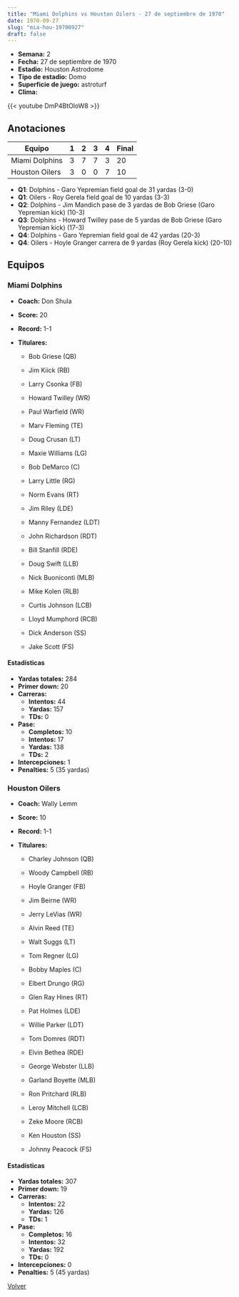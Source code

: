 ```yaml
---
title: "Miami Dolphins vs Houston Oilers - 27 de septiembre de 1970"
date: 1970-09-27
slug: "mia-hou-19700927"
draft: false
---
```


- **Semana:** 2
- **Fecha:** 27 de septiembre de 1970
- **Estadio:** Houston Astrodome
- **Tipo de estadio:** Domo
- **Superficie de juego:** astroturf
- **Clima:** 


{{< youtube DmP4BtOloW8 >}}


## Anotaciones
| Equipo | 1 | 2 | 3 | 4 | Final |
|--------|---|---|---|---|-------|
| Miami Dolphins  | 3 | 7 | 7 | 3  | 20 |
| Houston Oilers  | 3 | 0 | 0 | 7  | 10 |
- **Q1**: Dolphins - Garo Yepremian field goal de 31 yardas (3-0)
- **Q1**: Oilers - Roy Gerela field goal de 10 yardas (3-3)
- **Q2**: Dolphins - Jim Mandich pase de 3 yardas de Bob Griese (Garo Yepremian kick) (10-3)
- **Q3**: Dolphins - Howard Twilley pase de 5 yardas de Bob Griese (Garo Yepremian kick) (17-3)
- **Q4**: Dolphins - Garo Yepremian field goal de 42 yardas (20-3)
- **Q4**: Oilers - Hoyle Granger carrera de 9 yardas (Roy Gerela kick) (20-10)


## Equipos


### Miami Dolphins
* **Coach:** Don Shula
* **Score:** 20
* **Record:** 1-1
* **Titulares:** 

  * Bob Griese (QB) 

  * Jim Kiick (RB) 

  * Larry Csonka (FB) 

  * Howard Twilley (WR) 

  * Paul Warfield (WR) 

  * Marv Fleming (TE) 

  * Doug Crusan (LT) 

  * Maxie Williams (LG) 

  * Bob DeMarco (C) 

  * Larry Little (RG) 

  * Norm Evans (RT) 

  * Jim Riley (LDE) 

  * Manny Fernandez (LDT) 

  * John Richardson (RDT) 

  * Bill Stanfill (RDE) 

  * Doug Swift (LLB) 

  * Nick Buoniconti (MLB) 

  * Mike Kolen (RLB) 

  * Curtis Johnson (LCB) 

  * Lloyd Mumphord (RCB) 

  * Dick Anderson (SS) 

  * Jake Scott (FS) 

#### Estadísticas
* **Yardas totales:** 284
* **Primer down:** 20
* **Carreras:**
  * **Intentos:** 44
  * **Yardas:** 157
  * **TDs:** 0
* **Pase:**
  * **Completos:** 10
  * **Intentos:** 17
  * **Yardas:** 138
  * **TDs:** 2
* **Intercepciones:** 1
* **Penalties:** 5 (35 yardas)

### Houston Oilers
* **Coach:** Wally Lemm
* **Score:** 10
* **Record:** 1-1
* **Titulares:** 

  * Charley Johnson (QB) 

  * Woody Campbell (RB) 

  * Hoyle Granger (FB) 

  * Jim Beirne (WR) 

  * Jerry LeVias (WR) 

  * Alvin Reed (TE) 

  * Walt Suggs (LT) 

  * Tom Regner (LG) 

  * Bobby Maples (C) 

  * Elbert Drungo (RG) 

  * Glen Ray Hines (RT) 

  * Pat Holmes (LDE) 

  * Willie Parker (LDT) 

  * Tom Domres (RDT) 

  * Elvin Bethea (RDE) 

  * George Webster (LLB) 

  * Garland Boyette (MLB) 

  * Ron Pritchard (RLB) 

  * Leroy Mitchell (LCB) 

  * Zeke Moore (RCB) 

  * Ken Houston (SS) 

  * Johnny Peacock (FS) 

#### Estadísticas
* **Yardas totales:** 307
* **Primer down:** 19
* **Carreras:**
  * **Intentos:** 22
  * **Yardas:** 126
  * **TDs:** 1
* **Pase:**
  * **Completos:** 16
  * **Intentos:** 32
  * **Yardas:** 192
  * **TDs:** 0
* **Intercepciones:** 0
* **Penalties:** 5 (45 yardas)


[Volver](/historia/1970)
